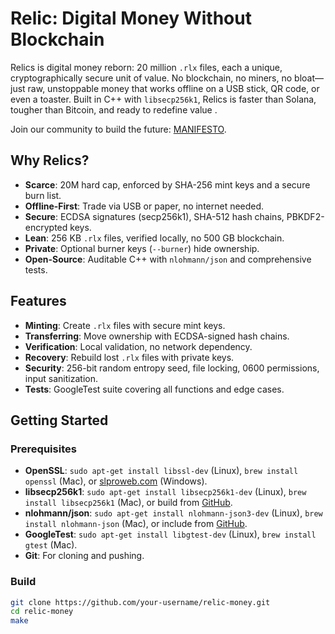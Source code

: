 # Relic: Digital Money Without Blockchain

Relics is digital money reborn: 20 million `.rlx` files, each a unique, cryptographically secure unit of value. No blockchain, no miners, no bloat—just raw, unstoppable money that works offline on a USB stick, QR code, or even a toaster. Built in C++ with `libsecp256k1`, Relics is faster than Solana, tougher than Bitcoin, and ready to redefine value .

Join our community to build the future: [MANIFESTO](MANIFESTO.md).

## Why Relics?
- **Scarce**: 20M hard cap, enforced by SHA-256 mint keys and a secure burn list.
- **Offline-First**: Trade via USB or paper, no internet needed.
- **Secure**: ECDSA signatures (secp256k1), SHA-512 hash chains, PBKDF2-encrypted keys.
- **Lean**: 256 KB `.rlx` files, verified locally, no 500 GB blockchain.
- **Private**: Optional burner keys (`--burner`) hide ownership.
- **Open-Source**: Auditable C++ with `nlohmann/json` and comprehensive tests.

## Features
- **Minting**: Create `.rlx` files with secure mint keys.
- **Transferring**: Move ownership with ECDSA-signed hash chains.
- **Verification**: Local validation, no network dependency.
- **Recovery**: Rebuild lost `.rlx` files with private keys.
- **Security**: 256-bit random entropy seed, file locking, 0600 permissions, input sanitization.
- **Tests**: GoogleTest suite covering all functions and edge cases.

## Getting Started
### Prerequisites
- **OpenSSL**: `sudo apt-get install libssl-dev` (Linux), `brew install openssl` (Mac), or [slproweb.com](https://slproweb.com/products/Win32OpenSSL.html) (Windows).
- **libsecp256k1**: `sudo apt-get install libsecp256k1-dev` (Linux), `brew install libsecp256k1` (Mac), or build from [GitHub](https://github.com/bitcoin-core/secp256k1).
- **nlohmann/json**: `sudo apt-get install nlohmann-json3-dev` (Linux), `brew install nlohmann-json` (Mac), or include from [GitHub](https://github.com/nlohmann/json).
- **GoogleTest**: `sudo apt-get install libgtest-dev` (Linux), `brew install gtest` (Mac).
- **Git**: For cloning and pushing.

### Build
```bash
git clone https://github.com/your-username/relic-money.git
cd relic-money
make
